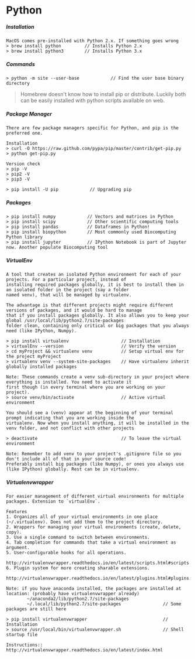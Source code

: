 # Python

##### Installation

```
MacOS comes pre-installed with Python 2.x. If something goes wrong
> brew install python         // Installs Python 2.x
> brew install python3        // Installs Python 3.x
```

##### Commands

```
> python -m site --user-base            // Find the user base binary directory
```

> Homebrew doesn't know how to install pip or distribute. Luckily both can be easily installed with python scripts available on web.

##### Package Manager

```
There are few package managers specific for Python, and pip is the preferred one.

Installation
> curl -O https://raw.github.com/pypa/pip/master/contrib/get-pip.py
> python get-pip.py

Version check
> pip -V
> pip2 -V
> pip3 -V

> pip install -U pip            // Upgrading pip
```

##### Packages

```
> pip install numpy            // Vectors and matrices in Python
> pip install scipy            // Other scientific computing tools
> pip install pandas           // Dataframes in Python!
> pip install biopython        // Most commonly used Biocomputing Python library
> pip install jupyter          // IPython Notebook is part of Jupyter now. Another populate Biocomputing tool
```

##### VirtualEnv

```
A tool that creates an isolated Python environment for each of your projects. For a particular project, instead of
installing required packages globally, it is best to install them in an isolated folder in the project (say a folder
named venv), that will be managed by virtualenv.

The advantage is that different projects might require different versions of packages, and it would be hard to manage
that if you install packages globally. It also allows you to keep your global /usr/local/lib/python2.7/site-packages
folder clean, containing only critical or big packages that you always need (like IPython, Numpy).

> pip install virtualenv                    // Installation
> virtualEnv --version                      // Verify the version
> cd myProject && virtualenv venv           // Setup virtual env for the project myProject
> virtualenv venv --system-site-packages    // Have virtualenv inherit globally installed packages

Note: These commands create a venv sub-directory in your project where everything is installed. You need to activate it
first though (in every terminal where you are working on your project).
> source venv/bin/activate                  // Active virtual environment

You should see a (venv) appear at the beginning of your terminal prompt indicating that you are working inside the
virtualenv. Now when you install anything, it will be installed in the venv folder, and not conflict with other projects

> deactivate                                // To leave the virtual environment

Note: Remember to add venv to your project's .gitignore file so you don't include all of that in your source code!
Preferably install big packages (like Numpy), or ones you always use (like IPython) globally. Rest can be in virtualenv.
```

##### Virtualenvwrapper

    For easier management of different virtual environments for multiple packages. Extension to `virtualEnv`.

    Features
    1. Organizes all of your virtual environments in one place (~/.virtualenv). Does not add them to the project directory.
    2. Wrappers for managing your virtual environments (create, delete, copy).
    3. Use a single command to switch between environments.
    4. Tab completion for commands that take a virtual environment as argument.
    5. User-configurable hooks for all operations.
            http://virtualenvwrapper.readthedocs.io/en/latest/scripts.html#scripts
    6. Plugin system for more creating sharable extensions.
            http://virtualenvwrapper.readthedocs.io/en/latest/plugins.html#plugins

    Note: if you have anaconda installed, the packages are installed at location: (probably have virtualenvwrapper already)
            ~/anaconda2/lib/python2.7/site-packages
            ~/.local/lib/python2.7/site-packages                // Some packages are still here

    > pip install virtualenvwrapper                             // Installation
    > source /usr/local/bin/virtualenvwrapper.sh                // Shell startup file

    Instructions:: http://virtualenvwrapper.readthedocs.io/en/latest/index.html



